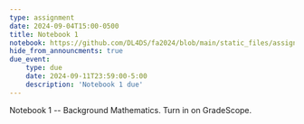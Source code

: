 ```yaml
---
type: assignment
date: 2024-09-04T15:00-0500
title: Notebook 1
notebook: https://github.com/DL4DS/fa2024/blob/main/static_files/assignments/01_notebook.ipynb
hide_from_announcments: true
due_event: 
    type: due
    date: 2024-09-11T23:59:00-5:00
    description: 'Notebook 1 due'
---
```

Notebook 1 -- Background Mathematics. Turn in on GradeScope.

